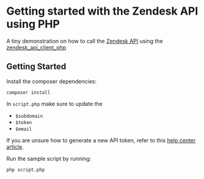 # Getting started with the Zendesk API using PHP

A tiny demonstration on how to call the [Zendesk API](https://developer.zendesk.com/rest_api/docs/core/introduction) using the [zendesk_api_client_php](https://github.com/zendesk/zendesk_api_client_php)

## Getting Started

Install the composer dependencies:

```
composer install
```

In `script.php` make sure to update the

* `$subdomain`
* `$token`
* `$email`

If you are unsure how to generate a new API token, refer to this [help center article](https://support.zendesk.com/hc/en-us/articles/226022787-Generating-a-new-API-token-).


Run the sample script by running:

```
php script.php
```